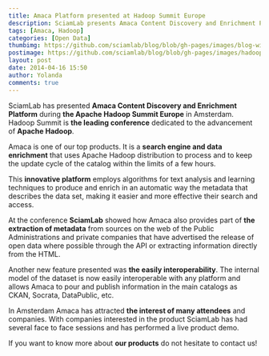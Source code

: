```yaml
---
title: Amaca Platform presented at Hadoop Summit Europe
description: SciamLab presents Amaca Content Discovery and Enrichment Platform in Amsterdam during the Apache Hadoop Summit Europe.
tags: [Amaca, Hadoop]
categories: [Open Data]
thumbimg: https://github.com/sciamlab/blog/blob/gh-pages/images/blog-widget08.jpg?raw=true
postimage: https://github.com/sciamlab/blog/blob/gh-pages/images/hadoopsummit2014.JPG?raw=true
layout: post
date: 2014-04-16 15:50
author: Yolanda
comments: true
---
```


SciamLab has presented **Amaca Content Discovery and Enrichment Platform** during **the Apache Hadoop Summit Europe** in Amsterdam.
Hadoop Summit is **the leading conference** dedicated to the advancement of **Apache Hadoop**.

Amaca is one of our top products. It is a **search engine and data enrichment** that uses Apache Hadoop distribution to process and to keep the update cycle of the catalog within the limits of a few hours.

This **innovative platform** employs algorithms for text analysis and learning techniques to produce and enrich in an automatic way the metadata that describes the data set, making it easier and more effective their search and access.

At the conference **SciamLab** showed how Amaca also provides part of **the extraction of metadata** from sources on the web of the Public Administrations and private companies that have advertised the release of open data where possible through the API or extracting information directly from the HTML.

Another new feature presented was **the easily interoperability**. The internal model of the dataset is now easily interoperable with any platform and allows Amaca to pour and publish information in the main catalogs as CKAN, Socrata, DataPublic, etc.

In Amsterdam Amaca has attracted **the interest of many attendees** and companies. With companies interested in the product SciamLab has had several face to face sessions and has performed a live product demo.

If you want to know more about **our products** do not hesitate to contact us!
